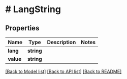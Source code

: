 # # LangString

## Properties

Name | Type | Description | Notes
------------ | ------------- | ------------- | -------------
**lang** | **string** |  |
**value** | **string** |  |

[[Back to Model list]](../../README.md#models) [[Back to API list]](../../README.md#endpoints) [[Back to README]](../../README.md)
